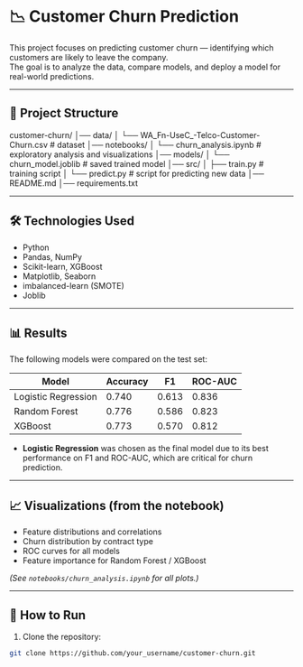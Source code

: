 # 📉 Customer Churn Prediction

This project focuses on predicting customer churn — identifying which customers are likely to leave the company.  
The goal is to analyze the data, compare models, and deploy a model for real-world predictions.

---

## 📂 Project Structure

customer-churn/
│── data/
│ └── WA_Fn-UseC_-Telco-Customer-Churn.csv # dataset
│── notebooks/
│ └── churn_analysis.ipynb # exploratory analysis and visualizations
│── models/
│ └── churn_model.joblib # saved trained model
│── src/
│ ├── train.py # training script
│ └── predict.py # script for predicting new data
│── README.md
│── requirements.txt



---

## 🛠 Technologies Used

- Python  
- Pandas, NumPy  
- Scikit-learn, XGBoost  
- Matplotlib, Seaborn  
- imbalanced-learn (SMOTE)  
- Joblib

---

## 📊 Results

The following models were compared on the test set:

| Model                | Accuracy | F1     | ROC-AUC |
|----------------------|----------|--------|---------|
| Logistic Regression  | 0.740    | 0.613  | 0.836   |
| Random Forest        | 0.776    | 0.586  | 0.823   |
| XGBoost              | 0.773    | 0.570  | 0.812   |

- **Logistic Regression** was chosen as the final model due to its best performance on F1 and ROC-AUC, which are critical for churn prediction.

---

## 📈 Visualizations (from the notebook)

- Feature distributions and correlations  
- Churn distribution by contract type  
- ROC curves for all models  
- Feature importance for Random Forest / XGBoost  

*(See `notebooks/churn_analysis.ipynb` for all plots.)*

---

## 🚀 How to Run

1. Clone the repository:
```bash
git clone https://github.com/your_username/customer-churn.git
